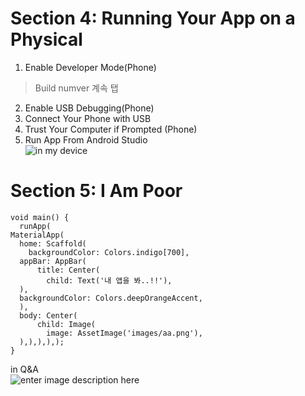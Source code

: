 ﻿# Section 4: Running Your App on a Physical  
1. Enable Developer Mode(Phone)
> Build numver 계속 탭
2. Enable USB Debugging(Phone)
3. Connect Your Phone with USB
4. Trust Your Computer if Prompted (Phone)
5. Run App From Android Studio <br>
![in my device](https://ifh.cc/g/DYketN.jpg)
# Section 5: I Am Poor 

    void main() {  
	  runApp(  
    MaterialApp(  
      home: Scaffold(  
        backgroundColor: Colors.indigo[700],  
	  appBar: AppBar(  
          title: Center(  
            child: Text('내 앱을 봐..!!'),  
	  ),  
	  backgroundColor: Colors.deepOrangeAccent,  
	  ),  
	  body: Center(  
          child: Image(  
            image: AssetImage('images/aa.png'),  
	  ),),),),);  
	}
    
in Q&A<br>
![enter image description here](https://ifh.cc/g/mfv6uO.jpg)
